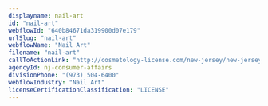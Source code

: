 ```yaml
---
displayname: nail-art
id: "nail-art"
webflowId: "640b84671da319900d07e179"
urlSlug: "nail-art"
webflowName: "Nail Art"
filename: "nail-art"
callToActionLink: "http://cosmetology-license.com/new-jersey/new-jersey-nail-technician/"
agencyId: nj-consumer-affairs
divisionPhone: "(973) 504-6400"
webflowIndustry: "Nail Art"
licenseCertificationClassification: "LICENSE"
---
```

